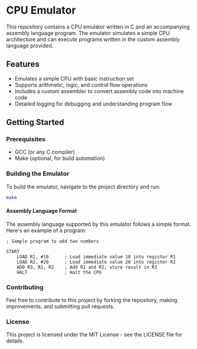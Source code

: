 # CPU Emulator

This repository contains a CPU emulator written in C and an accompanying assembly language program. The emulator simulates a simple CPU architecture and can execute programs written in the custom assembly language provided.

## Features

- Emulates a simple CPU with basic instruction set
- Supports arithmetic, logic, and control flow operations
- Includes a custom assembler to convert assembly code into machine code
- Detailed logging for debugging and understanding program flow

## Getting Started

### Prerequisites

- GCC (or any C compiler)
- Make (optional, for build automation)

### Building the Emulator

To build the emulator, navigate to the project directory and run:

```sh
make
```
#### Assembly Language Format
The assembly language supported by this emulator follows a simple format. Here's an example of a program:

``` assembly
; Sample program to add two numbers

START
    LOAD R1, #10      ; Load immediate value 10 into register R1
    LOAD R2, #20      ; Load immediate value 20 into register R2
    ADD R3, R1, R2    ; Add R1 and R2, store result in R3
    HALT              ; Halt the CPU

```


### Contributing
Feel free to contribute to this project by forking the repository, making improvements, and submitting pull requests.

### License
This project is licensed under the MIT License - see the LICENSE file for details.

